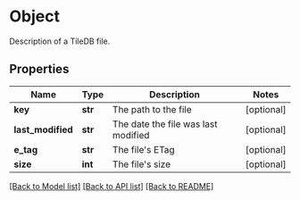 # Object

Description of a TileDB file.

## Properties

| Name              | Type    | Description                         | Notes      |
| ----------------- | ------- | ----------------------------------- | ---------- |
| **key**           | **str** | The path to the file                | [optional] |
| **last_modified** | **str** | The date the file was last modified | [optional] |
| **e_tag**         | **str** | The file&#39;s ETag                 | [optional] |
| **size**          | **int** | The file&#39;s size                 | [optional] |

[[Back to Model list]](../README.md#documentation-for-models) [[Back to API list]](../README.md#documentation-for-api-endpoints) [[Back to README]](../README.md)
